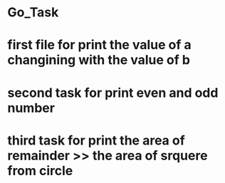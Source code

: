 # Go_Task
# first file for print the value of a changining with the value of b
# second task for print even and odd number
# third task for print the area of remainder >> the area of srquere from circle
